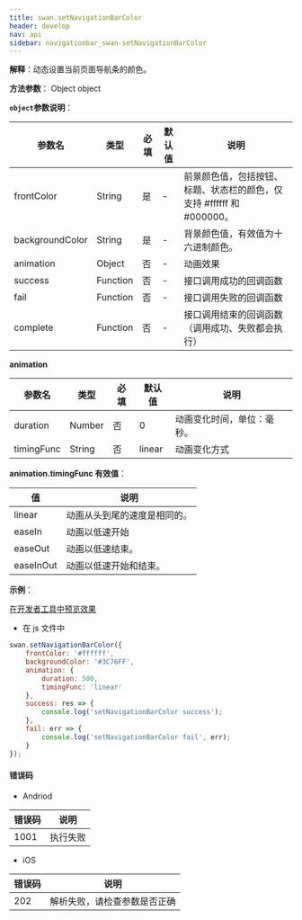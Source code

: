 ```yaml
---
title: swan.setNavigationBarColor
header: develop
nav: api
sidebar: navigationbar_swan-setNavigationBarColor
---
```


 
**解释**：动态设置当前页面导航条的颜色。

**方法参数**： Object object

**`object`参数说明**：

|参数名 |类型  |必填 | 默认值 |说明|
|---- | ---- | ---- | ----|----|
|frontColor | String|  是  |-| 前景颜色值，包括按钮、标题、状态栏的颜色，仅支持 #ffffff 和 #000000。|
|backgroundColor| String | 是  |-| 背景颜色值，有效值为十六进制颜色。|
|animation  | Object  |否  |-| 动画效果|
|success |Function  |  否 |-|  接口调用成功的回调函数|
|fail|    Function |   否  |-| 接口调用失败的回调函数|
|complete|    Function |   否   |-|接口调用结束的回调函数（调用成功、失败都会执行）|

**animation**

|参数名 |类型  |必填 | 默认值 |说明|
|---- | ---- | ---- | ----|----|
| duration|Number | 否  |0|动画变化时间，单位：毫秒。|
|timingFunc|String | 否  |linear| 动画变化方式  |

**animation.timingFunc 有效值**：

|值  | 说明|
| ---- |---- |
|linear|  动画从头到尾的速度是相同的。|
|easeIn | 动画以低速开始|
|easeOut |动画以低速结束。|
|easeInOut  | 动画以低速开始和结束。|

<!-- **success返回参数说明**：

|参数名 |类型  |说明|
|---- | ---- |---- |
|errMsg | String  |调用结果| -->


**示例**：

<a href="swanide://fragment/5324faec9c72f07b9827b7a08ac9a2791569466207792" title="在开发者工具中预览效果" target="_self">在开发者工具中预览效果</a>


* 在 js 文件中

```js
swan.setNavigationBarColor({
    frontColor: '#ffffff',
    backgroundColor: '#3C76FF',
    animation: {
        duration: 500,
        timingFunc: 'linear'
    },
    success: res => {
        console.log('setNavigationBarColor success');
    },
    fail: err => {
        console.log('setNavigationBarColor fail', err);
    }
});
```

#### 错误码

* Andriod

|错误码|说明|
|--|--|
|1001|执行失败     |

* iOS

|错误码|说明|
|--|--|
|202|解析失败，请检查参数是否正确   |
